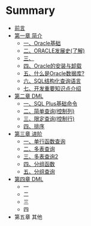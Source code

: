 # Summary

* [前言](README.md)
* [第一章 简介](di-yi-zhang.md)
  * [一、Oracle基础](di-yi-zhang/oracleji-chu.md)
  * [二、ORACLE发展史\(了解\)](di-yi-zhang/er-3001-oracle-fa-zhan-53f228-le-89e329.md)
  * [三、](di-yi-zhang/san.md)
  * [四、Oracle的安装与卸载](di-yi-zhang/si.md)
  * [五、什么是Oracle数据库?](di-yi-zhang/wu.md)
  * [六、SQL结构化查询语言](di-yi-zhang/liu.md)
  * [七、开发重要知识点介绍](di-yi-zhang/qi.md)
* [第二章 DML](di-er-zhang.md)
  * [一、SQL Plus基础命令](di-er-zhang/yi.md)
  * [二、简单查询\(控制列\)](di-er-zhang/er.md)
  * [三、限定查询\(控制行\)](di-er-zhang/san.md)
  * [四、排序](di-er-zhang/si.md)
* [第三章 进阶](di-san-zhang.md)
  * [一、单行函数查询](di-san-zhang/yi.md)
  * [二、多表查询](di-san-zhang/er.md)
  * [三、多表查询2](di-san-zhang/san.md)
  * [四、分组函数](di-san-zhang/si.md)
  * [五、分组查询](di-san-zhang/wu.md)
* [第四章 DML](di-si-zhang-dml.md)
  * 一
  * 二
  * 三
  * 四
* 第五章 其他

